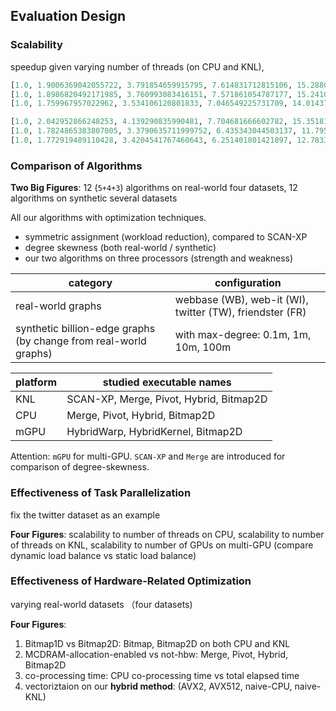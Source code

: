 ## Evaluation Design 

### Scalability

speedup given varying number of threads (on CPU and KNL), 

```python
[1.0, 1.9006369042055722, 3.791854659915795, 7.614831712815106, 15.288058058886671, 30.615127288142965, 60.93945475198788, 88.13585085742896, 105.22759709327306]
[1.0, 1.8986820492171985, 3.760993083416151, 7.571861054787177, 15.24106164818907, 30.51158458997753, 60.4474480272897, 90.65075126282939, 106.71196454948303]
[1.0, 1.759967957022962, 3.534106120801833, 7.046549225731709, 14.014372765831343, 27.74660799413275, 53.173621554765354, 57.73926712757353, 55.21541784640532]

[1.0, 2.042952866248253, 4.139290835990481, 7.704681666602782, 15.351813890967968, 26.107032272812283, 43.288848688461044]
[1.0, 1.7824865383807005, 3.3790635711999752, 6.435343044503137, 11.795386023473673, 20.410452685759537, 32.639544122759105]
[1.0, 1.772919489110428, 3.4204541767460643, 6.251401801421897, 12.7833708349614, 16.44171215665887, 20.15484131367634]
```

### Comparison of Algorithms

**Two Big Figures**: 
12 (`5+4+3`) algorithms on real-world four datasets, 
12 algorithms on synthetic several datasets

All our algorithms with optimization techniques. 

* symmetric assignment (workload reduction), compared to SCAN-XP
* degree skewness (both real-world / synthetic)
* our two algorithms on three processors (strength and weakness)

category | configuration
--- | ---
real-world graphs | webbase (WB), web-it (WI), twitter (TW), friendster (FR)  
synthetic billion-edge graphs (by change from real-world graphs) | with max-degree: 0.1m, 1m, 10m, 100m  

platform | studied executable names 
--- | ---
KNL | SCAN-XP, Merge, Pivot, Hybrid, Bitmap2D
CPU | Merge, Pivot, Hybrid, Bitmap2D
mGPU | HybridWarp, HybridKernel, Bitmap2D

Attention: `mGPU` for multi-GPU. `SCAN-XP` and `Merge` 
are introduced for comparison of degree-skewness.

### Effectiveness of Task Parallelization

fix the twitter dataset as an example

**Four Figures**: 
scalability to number of threads on CPU, scalability to number of threads on KNL, 
scalability to number of GPUs on multi-GPU (compare dynamic load balance vs static load balance)

### Effectiveness of Hardware-Related Optimization

varying real-world datasets （four datasets)

**Four Figures**: 

1) Bitmap1D vs Bitmap2D: Bitmap, Bitmap2D on both CPU and KNL 
2) MCDRAM-allocation-enabled vs not-hbw: Merge, Pivot, Hybrid, Bitmap2D
3) co-processing time: CPU co-processing time vs total elapsed time
4) vectoriztaion on our **hybrid method**: (AVX2, AVX512, naive-CPU, naive-KNL)
